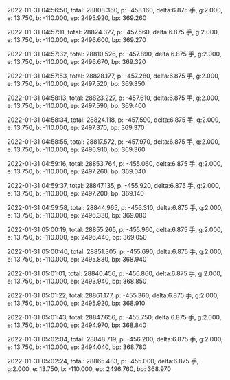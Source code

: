 2022-01-31 04:56:50, total: 28808.360, p: -458.160, delta:6.875 手, g:2.000, e: 13.750, b: -110.000, ep: 2495.920, bp: 369.260

2022-01-31 04:57:11, total: 28824.327, p: -457.560, delta:6.875 手, g:2.000, e: 13.750, b: -110.000, ep: 2496.600, bp: 369.270

2022-01-31 04:57:32, total: 28810.526, p: -457.890, delta:6.875 手, g:2.000, e: 13.750, b: -110.000, ep: 2496.670, bp: 369.320

2022-01-31 04:57:53, total: 28828.177, p: -457.280, delta:6.875 手, g:2.000, e: 13.750, b: -110.000, ep: 2497.520, bp: 369.350

2022-01-31 04:58:13, total: 28823.227, p: -457.610, delta:6.875 手, g:2.000, e: 13.750, b: -110.000, ep: 2497.590, bp: 369.400

2022-01-31 04:58:34, total: 28824.118, p: -457.590, delta:6.875 手, g:2.000, e: 13.750, b: -110.000, ep: 2497.370, bp: 369.370

2022-01-31 04:58:55, total: 28817.572, p: -457.970, delta:6.875 手, g:2.000, e: 13.750, b: -110.000, ep: 2496.910, bp: 369.360

2022-01-31 04:59:16, total: 28853.764, p: -455.060, delta:6.875 手, g:2.000, e: 13.750, b: -110.000, ep: 2497.260, bp: 369.040

2022-01-31 04:59:37, total: 28847.135, p: -455.920, delta:6.875 手, g:2.000, e: 13.750, b: -110.000, ep: 2497.200, bp: 369.140

2022-01-31 04:59:58, total: 28844.965, p: -456.310, delta:6.875 手, g:2.000, e: 13.750, b: -110.000, ep: 2496.330, bp: 369.080

2022-01-31 05:00:19, total: 28855.265, p: -455.960, delta:6.875 手, g:2.000, e: 13.750, b: -110.000, ep: 2496.440, bp: 369.050

2022-01-31 05:00:40, total: 28851.305, p: -455.690, delta:6.875 手, g:2.000, e: 13.750, b: -110.000, ep: 2495.830, bp: 368.940

2022-01-31 05:01:01, total: 28840.456, p: -456.860, delta:6.875 手, g:2.000, e: 13.750, b: -110.000, ep: 2493.940, bp: 368.850

2022-01-31 05:01:22, total: 28861.177, p: -455.360, delta:6.875 手, g:2.000, e: 13.750, b: -110.000, ep: 2495.920, bp: 368.910

2022-01-31 05:01:43, total: 28847.656, p: -455.750, delta:6.875 手, g:2.000, e: 13.750, b: -110.000, ep: 2494.970, bp: 368.840

2022-01-31 05:02:04, total: 28848.719, p: -456.200, delta:6.875 手, g:2.000, e: 13.750, b: -110.000, ep: 2494.040, bp: 368.780

2022-01-31 05:02:24, total: 28865.483, p: -455.000, delta:6.875 手, g:2.000, e: 13.750, b: -110.000, ep: 2496.760, bp: 368.970